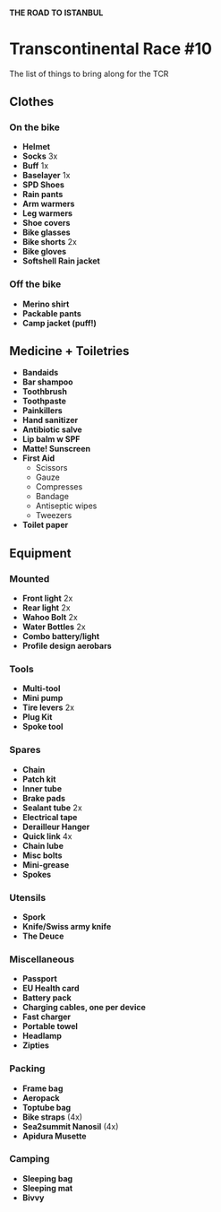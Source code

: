 #### THE ROAD TO ISTANBUL

# Transcontinental Race #10 

The list of things to bring along for the TCR

## Clothes

### On the bike

- **Helmet**
- **Socks** 3x
- **Buff** 1x
- **Baselayer** 1x
- **SPD Shoes**
- **Rain pants**
- **Arm warmers**
- **Leg warmers**
- **Shoe covers**
- **Bike glasses**
- **Bike shorts** 2x 
- **Bike gloves**
- **Softshell Rain jacket**

### Off the bike

- **Merino shirt**
- **Packable pants**
- **Camp jacket (puff!)**

## Medicine + Toiletries

- **Bandaids**
- **Bar shampoo**
- **Toothbrush**
- **Toothpaste**
- **Painkillers**
- **Hand sanitizer**
- **Antibiotic salve**
- **Lip balm w SPF**
- **Matte! Sunscreen**
- **First Aid**
  - Scissors
  - Gauze
  - Compresses
  - Bandage
  - Antiseptic wipes
  - Tweezers
- **Toilet paper**

## Equipment

### Mounted

- **Front light** 2x
- **Rear light** 2x
- **Wahoo Bolt** 2x
- **Water Bottles** 2x
- **Combo battery/light**
- **Profile design aerobars**

### Tools

- **Multi-tool**
- **Mini pump**
- **Tire levers** 2x
- **Plug Kit**
- **Spoke tool** 

### Spares

- **Chain**
- **Patch kit**
- **Inner tube**
- **Brake pads**
- **Sealant tube** 2x
- **Electrical tape**
- **Derailleur Hanger**
- **Quick link** 4x
- **Chain lube**
- **Misc bolts** 
- **Mini-grease**
- **Spokes**

### Utensils

- **Spork**
- **Knife/Swiss army knife**
- **The Deuce**
  
### Miscellaneous

- **Passport**
- **EU Health card**
- **Battery pack**
- **Charging cables, one per device**
- **Fast charger**
- **Portable towel**
- **Headlamp**
- **Zipties** 

### Packing

- **Frame bag**
- **Aeropack**
- **Toptube bag**
- **Bike straps** (4x)
- **Sea2summit Nanosil** (4x)
- **Apidura Musette**

### Camping

- **Sleeping bag**
- **Sleeping mat**
- **Bivvy**
